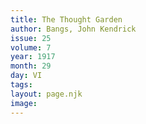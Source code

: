 ```yaml
---
title: The Thought Garden
author: Bangs, John Kendrick
issue: 25
volume: 7
year: 1917
month: 29
day: VI
tags:
layout: page.njk
image:
---
```


